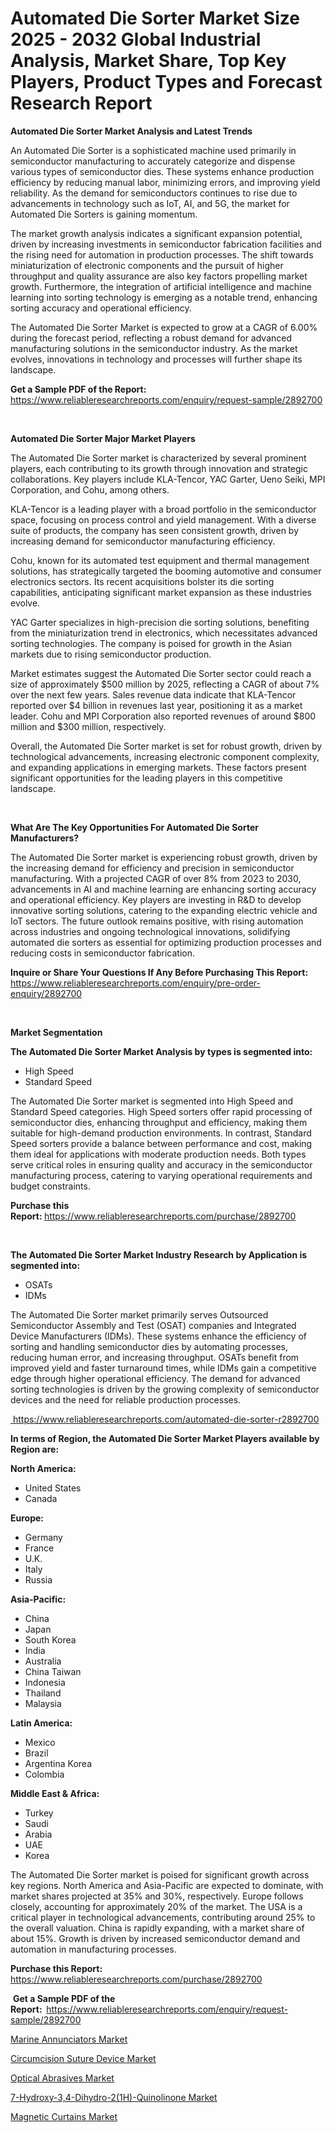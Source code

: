 <p><h1>Automated Die Sorter Market Size 2025 - 2032 Global Industrial Analysis, Market Share, Top Key Players, Product Types and Forecast Research Report</h1></p><p><strong>Automated Die Sorter Market Analysis and Latest Trends</strong></p>
<p><p>An Automated Die Sorter is a sophisticated machine used primarily in semiconductor manufacturing to accurately categorize and dispense various types of semiconductor dies. These systems enhance production efficiency by reducing manual labor, minimizing errors, and improving yield reliability. As the demand for semiconductors continues to rise due to advancements in technology such as IoT, AI, and 5G, the market for Automated Die Sorters is gaining momentum.</p><p>The market growth analysis indicates a significant expansion potential, driven by increasing investments in semiconductor fabrication facilities and the rising need for automation in production processes. The shift towards miniaturization of electronic components and the pursuit of higher throughput and quality assurance are also key factors propelling market growth. Furthermore, the integration of artificial intelligence and machine learning into sorting technology is emerging as a notable trend, enhancing sorting accuracy and operational efficiency.</p><p>The Automated Die Sorter Market is expected to grow at a CAGR of 6.00% during the forecast period, reflecting a robust demand for advanced manufacturing solutions in the semiconductor industry. As the market evolves, innovations in technology and processes will further shape its landscape.</p></p>
<p><strong>Get a Sample PDF of the Report:&nbsp;</strong> <a href="https://www.reliableresearchreports.com/enquiry/request-sample/2892700?utm_campaign=102&utm_medium=2&utm_source=Github&utm_content=ia&utm_term=15032025&utm_id=automated-die-sorter">https://www.reliableresearchreports.com/enquiry/request-sample/2892700</a></p>
<p>&nbsp;</p>
<p><strong>Automated Die Sorter Major Market Players</strong></p>
<p><p>The Automated Die Sorter market is characterized by several prominent players, each contributing to its growth through innovation and strategic collaborations. Key players include KLA-Tencor, YAC Garter, Ueno Seiki, MPI Corporation, and Cohu, among others. </p><p>KLA-Tencor is a leading player with a broad portfolio in the semiconductor space, focusing on process control and yield management. With a diverse suite of products, the company has seen consistent growth, driven by increasing demand for semiconductor manufacturing efficiency. </p><p>Cohu, known for its automated test equipment and thermal management solutions, has strategically targeted the booming automotive and consumer electronics sectors. Its recent acquisitions bolster its die sorting capabilities, anticipating significant market expansion as these industries evolve. </p><p>YAC Garter specializes in high-precision die sorting solutions, benefiting from the miniaturization trend in electronics, which necessitates advanced sorting technologies. The company is poised for growth in the Asian markets due to rising semiconductor production.</p><p>Market estimates suggest the Automated Die Sorter sector could reach a size of approximately $500 million by 2025, reflecting a CAGR of about 7% over the next few years. Sales revenue data indicate that KLA-Tencor reported over $4 billion in revenues last year, positioning it as a market leader. Cohu and MPI Corporation also reported revenues of around $800 million and $300 million, respectively.</p><p>Overall, the Automated Die Sorter market is set for robust growth, driven by technological advancements, increasing electronic component complexity, and expanding applications in emerging markets. These factors present significant opportunities for the leading players in this competitive landscape.</p></p>
<p>&nbsp;</p>
<p><strong>What Are The Key Opportunities For Automated Die Sorter Manufacturers?</strong></p>
<p><p>The Automated Die Sorter market is experiencing robust growth, driven by the increasing demand for efficiency and precision in semiconductor manufacturing. With a projected CAGR of over 8% from 2023 to 2030, advancements in AI and machine learning are enhancing sorting accuracy and operational efficiency. Key players are investing in R&D to develop innovative sorting solutions, catering to the expanding electric vehicle and IoT sectors. The future outlook remains positive, with rising automation across industries and ongoing technological innovations, solidifying automated die sorters as essential for optimizing production processes and reducing costs in semiconductor fabrication.</p></p>
<p><strong>Inquire or Share Your Questions If Any Before Purchasing This Report:</strong> <a href="https://www.reliableresearchreports.com/enquiry/pre-order-enquiry/2892700?utm_campaign=102&utm_medium=2&utm_source=Github&utm_content=ia&utm_term=15032025&utm_id=automated-die-sorter">https://www.reliableresearchreports.com/enquiry/pre-order-enquiry/2892700</a></p>
<p>&nbsp;</p>
<p><strong>Market Segmentation</strong></p>
<p><strong>The Automated Die Sorter Market Analysis by types is segmented into:</strong></p>
<p><ul><li>High Speed</li><li>Standard Speed</li></ul></p>
<p><p>The Automated Die Sorter market is segmented into High Speed and Standard Speed categories. High Speed sorters offer rapid processing of semiconductor dies, enhancing throughput and efficiency, making them suitable for high-demand production environments. In contrast, Standard Speed sorters provide a balance between performance and cost, making them ideal for applications with moderate production needs. Both types serve critical roles in ensuring quality and accuracy in the semiconductor manufacturing process, catering to varying operational requirements and budget constraints.</p></p>
<p><strong>Purchase this Report:&nbsp;</strong><a href="https://www.reliableresearchreports.com/purchase/2892700?utm_campaign=102&utm_medium=2&utm_source=Github&utm_content=ia&utm_term=15032025&utm_id=automated-die-sorter">https://www.reliableresearchreports.com/purchase/2892700</a></p>
<p>&nbsp;</p>
<p><strong>The Automated Die Sorter Market Industry Research by Application is segmented into:</strong></p>
<p><ul><li>OSATs</li><li>IDMs</li></ul></p>
<p><p>The Automated Die Sorter market primarily serves Outsourced Semiconductor Assembly and Test (OSAT) companies and Integrated Device Manufacturers (IDMs). These systems enhance the efficiency of sorting and handling semiconductor dies by automating processes, reducing human error, and increasing throughput. OSATs benefit from improved yield and faster turnaround times, while IDMs gain a competitive edge through higher operational efficiency. The demand for advanced sorting technologies is driven by the growing complexity of semiconductor devices and the need for reliable production processes.</p></p>
<p><a href="https://www.reliableresearchreports.com/automated-die-sorter-r2892700?utm_campaign=102&utm_medium=2&utm_source=Github&utm_content=ia&utm_term=15032025&utm_id=automated-die-sorter">&nbsp;https://www.reliableresearchreports.com/automated-die-sorter-r2892700</a></p>
<p><strong>In terms of Region, the Automated Die Sorter Market Players available by Region are:</strong></p>
<p>
    <p> <strong> North America: </strong>
        <ul>
            <li>United States</li>
            <li>Canada</li>
        </ul>
        </p> 
    <p> <strong> Europe: </strong>
        <ul>
            <li>Germany</li>
            <li>France</li>
            <li>U.K.</li>
            <li>Italy</li>
            <li>Russia</li>
        </ul>
        </p> 
    <p> <strong> Asia-Pacific: </strong>
        <ul>
            <li>China</li>
            <li>Japan</li>
            <li>South Korea</li>
            <li>India</li>
            <li>Australia</li>
            <li>China Taiwan</li>
            <li>Indonesia</li>
            <li>Thailand</li>
            <li>Malaysia</li>
        </ul>
        </p> 
    <p> <strong> Latin America: </strong>
        <ul>
            <li>Mexico</li>
            <li>Brazil</li>
            <li>Argentina Korea</li>
            <li>Colombia</li>
        </ul>
        </p> 
    <p> <strong> Middle East & Africa: </strong>
        <ul>
            <li>Turkey</li>
            <li>Saudi</li>
            <li>Arabia</li>
            <li>UAE</li>
            <li>Korea</li>
        </ul>
    </p>
    </p>
<p><p>The Automated Die Sorter market is poised for significant growth across key regions. North America and Asia-Pacific are expected to dominate, with market shares projected at 35% and 30%, respectively. Europe follows closely, accounting for approximately 20% of the market. The USA is a critical player in technological advancements, contributing around 25% to the overall valuation. China is rapidly expanding, with a market share of about 15%. Growth is driven by increased semiconductor demand and automation in manufacturing processes.</p></p>
<p><strong>Purchase this Report: </strong><a href="https://www.reliableresearchreports.com/purchase/2892700?utm_campaign=102&utm_medium=2&utm_source=Github&utm_content=ia&utm_term=15032025&utm_id=automated-die-sorter">https://www.reliableresearchreports.com/purchase/2892700</a></p>
<p>&nbsp;<strong>Get a Sample PDF of the Report:&nbsp;&nbsp;</strong><a href="https://www.reliableresearchreports.com/enquiry/request-sample/2892700?utm_campaign=102&utm_medium=2&utm_source=Github&utm_content=ia&utm_term=15032025&utm_id=automated-die-sorter">https://www.reliableresearchreports.com/enquiry/request-sample/2892700</a></p>
<p><strong></strong></p>
<p><p><a href="https://github.com/ubavicachida/Market-Research-Report-List-1/blob/main/marine-annunciators-market.md?utm_campaign=102&utm_medium=2&utm_source=Github&utm_content=ia&utm_term=15032025&utm_id=automated-die-sorter">Marine Annunciators Market</a></p><p><a href="https://github.com/vaduzunny/Market-Research-Report-List-1/blob/main/circumcision-suture-device-market.md?utm_campaign=102&utm_medium=2&utm_source=Github&utm_content=ia&utm_term=15032025&utm_id=automated-die-sorter">Circumcision Suture Device Market</a></p><p><a href="https://github.com/casimbrhelck/Market-Research-Report-List-1/blob/main/optical-abrasives-market.md?utm_campaign=102&utm_medium=2&utm_source=Github&utm_content=ia&utm_term=15032025&utm_id=automated-die-sorter">Optical Abrasives Market</a></p><p><a href="https://github.com/dayaanapis5/Market-Research-Report-List-1/blob/main/7-hydroxy-34-dihydro-21h-quinolinone-market.md?utm_campaign=102&utm_medium=2&utm_source=Github&utm_content=ia&utm_term=15032025&utm_id=automated-die-sorter">7-Hydroxy-3,4-Dihydro-2(1H)-Quinolinone Market</a></p><p><a href="https://github.com/daleogrando/Market-Research-Report-List-1/blob/main/magnetic-curtains-market.md?utm_campaign=102&utm_medium=2&utm_source=Github&utm_content=ia&utm_term=15032025&utm_id=automated-die-sorter">Magnetic Curtains Market</a></p></p>